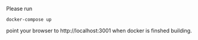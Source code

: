 
Please run 

```code
docker-compose up
```
point your browser to http://localhost:3001 when docker is finshed building.
